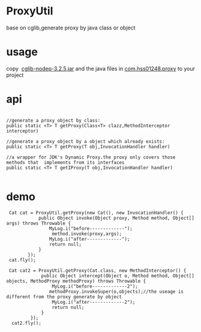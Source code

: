 # ProxyUtil
base on cglib,generate proxy by java class or object

# usage
copy  [cglib-nodep-3.2.5.jar](https://github.com/hss01248/ProxyUtil/blob/master/proxy/lib/cglib-nodep-3.2.5.jar) and the java files in [com.hss01248.proxy](https://github.com/hss01248/ProxyUtil/tree/master/proxy/src/main/java/com/hss01248/proxy) to your project

# api
```

//generate a proxy object by class:
public static <T> T getProxy(Class<T> clazz,MethodInterceptor interceptor)

//generate a proxy object by a object which already exists:
public static <T> T getProxy(T obj,InvocationHandler handler)

//a wrapper for JDK's Dynamic Proxy.the proxy only covers those  methods that  implements from its interfaces
public static <T> T getIProxy(T obj,InvocationHandler handler)


```

# demo

```
 Cat cat = ProxyUtil.getProxy(new Cat(), new InvocationHandler() {
            public Object invoke(Object proxy, Method method, Object[] args) throws Throwable {
                MyLog.i("before-------------");
                 method.invoke(proxy,args);
                MyLog.i("after-------------");
                return null;
            }
        });
 cat.fly();
 
 Cat cat2 = ProxyUtil.getProxy(Cat.class, new MethodInterceptor() {
             public Object intercept(Object o, Method method, Object[] objects, MethodProxy methodProxy) throws Throwable {
                 MyLog.i("before-------------2");
                methodProxy.invokeSuper(o,objects);//the useage is different from the proxy generate by object
                 MyLog.i("after-------------2");
                 return null;
             }
         });
  cat2.fly();

```
